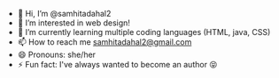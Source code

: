 - 👋 Hi, I’m @samhitadahal2
- 👀 I’m interested in web design!
- 🌱 I’m currently learning multiple coding languages (HTML, java, CSS)
- 📫 How to reach me samhitadahal2@gmail.com
- 😄 Pronouns: she/her
- ⚡ Fun fact: I've always wanted to become an author 😝

<!---
samhitadahal2/samhitadahal2 is a ✨ special ✨ repository because its `README.md` (this file) appears on your GitHub profile.
You can click the Preview link to take a look at your changes.
--->
